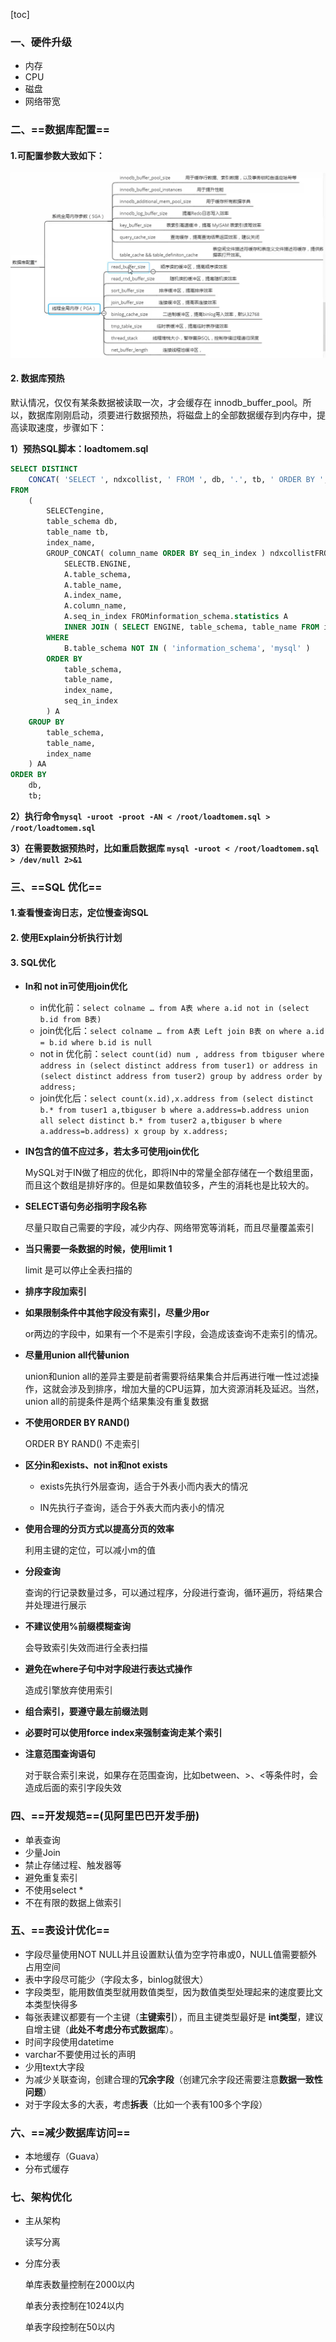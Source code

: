 [toc]



### 一、硬件升级

- 内存
- CPU
- 磁盘
- 网络带宽



### 二、==数据库配置==

#### 1.可配置参数大致如下：

![image-20210921124258232](images/image-20210921124258232.png)

#### 2. 数据库预热

默认情况，仅仅有某条数据被读取一次，才会缓存在 innodb_buffer_pool。所以，数据库刚刚启动，须要进行数据预热，将磁盘上的全部数据缓存到内存中，提高读取速度，步骤如下：

**1）预热SQL脚本：loadtomem.sql**

```sql
SELECT DISTINCT
	CONCAT( 'SELECT ', ndxcollist, ' FROM ', db, '.', tb, ' ORDER BY ', ndxcollist, ';' ) SelectQueryToLoadCache 
FROM
	(
		SELECTengine,
		table_schema db,
		table_name tb,
		index_name,
		GROUP_CONCAT( column_name ORDER BY seq_in_index ) ndxcollistFROM (
			SELECTB.ENGINE,
			A.table_schema,
			A.table_name,
			A.index_name,
			A.column_name,
			A.seq_in_index FROMinformation_schema.statistics A
			INNER JOIN ( SELECT ENGINE, table_schema, table_name FROM information_schema.TABLES WHERE ENGINE = 'InnoDB' ) B USING ( table_schema, table_name ) 
		WHERE
			B.table_schema NOT IN ( 'information_schema', 'mysql' ) 
		ORDER BY
			table_schema,
			table_name,
			index_name,
			seq_in_index 
		) A 
	GROUP BY
		table_schema,
		table_name,
		index_name 
	) AA 
ORDER BY
	db,
	tb;
```

**2）执行命令`mysql -uroot -proot -AN < /root/loadtomem.sql > /root/loadtomem.sql `**

**3）在需要数据预热时，比如重启数据库  `mysql -uroot < /root/loadtomem.sql > /dev/null 2>&1`**







### 三、==SQL 优化==

#### 1.查看慢查询日志，定位慢查询SQL

#### 2. 使用Explain分析执行计划

#### 3. SQL优化

- **In和 not in可使用join优化**
  - in优化前：`select colname … from A表 where a.id not in (select b.id from B表) `
  - join优化后：`select colname … from A表 Left join B表 on where a.id = b.id where b.id is null`
  - not in 优化前：`select count(id) num , address from tbiguser where address in (select distinct address from tuser1) or address in (select distinct address from tuser2) group by address order by address; `
  - join优化后：`select count(x.id),x.address from (select distinct b.* from tuser1 a,tbiguser b where a.address=b.address union all select distinct b.* from tuser2 a,tbiguser b where a.address=b.address) x group by x.address;`

- **IN包含的值不应过多，若太多可使用join优化**

  MySQL对于IN做了相应的优化，即将IN中的常量全部存储在一个数组里面，而且这个数组是排好序的。但是如果数值较多，产生的消耗也是比较大的。

- **SELECT语句务必指明字段名称**

  尽量只取自己需要的字段，减少内存、网络带宽等消耗，而且尽量覆盖索引

- **当只需要一条数据的时候，使用limit 1**

  limit 是可以停止全表扫描的

- **排序字段加索引**

- **如果限制条件中其他字段没有索引，尽量少用or**

  or两边的字段中，如果有一个不是索引字段，会造成该查询不走索引的情况。

- **尽量用union all代替union**

  union和union all的差异主要是前者需要将结果集合并后再进行唯一性过滤操作，这就会涉及到排序，增加大量的CPU运算，加大资源消耗及延迟。当然，union all的前提条件是两个结果集没有重复数据

- **不使用ORDER BY RAND()**

  ORDER BY RAND() 不走索引

- **区分in和exists、not in和not exists**

  - exists先执行外层查询，适合于外表小而内表大的情况

  - IN先执行子查询，适合于外表大而内表小的情况

- **使用合理的分页方式以提高分页的效率**

  利用主键的定位，可以减小m的值

- **分段查询**

  查询的行记录数量过多，可以通过程序，分段进行查询，循环遍历，将结果合并处理进行展示

- **不建议使用%前缀模糊查询**

  会导致索引失效而进行全表扫描

- **避免在where子句中对字段进行表达式操作**

  造成引擎放弃使用索引

- **组合索引，要遵守最左前缀法则**

- **必要时可以使用force index来强制查询走某个索引**

- **注意范围查询语句**

  对于联合索引来说，如果存在范围查询，比如between、>、<等条件时，会造成后面的索引字段失效





### 四、==开发规范==(见阿里巴巴开发手册)

- 单表查询
- 少量Join
- 禁止存储过程、触发器等
- 避免重复索引
- 不使用select *
- 不在有限的数据上做索引





### 五、==表设计优化==

- 字段尽量使用NOT NULL并且设置默认值为空字符串或0，NULL值需要额外占用空间
- 表中字段尽可能少（字段太多，binlog就很大）
- 字段类型，能用数值类型就用数值类型，因为数值类型处理起来的速度要比文本类型快得多
- 每张表建议都要有一个主键（**主键索引**），而且主键类型最好是 **int类型**，建议自增主键（**此处不考虑分布式数据库**）。
- 时间字段使用datetime
- varchar不要使用过长的声明
- 少用text大字段
- 为减少关联查询，创建合理的**冗余字段**（创建冗余字段还需要注意**数据一致性问题**）
- 对于字段太多的大表，考虑**拆表**（比如一个表有100多个字段）



### 六、==减少数据库访问==

- 本地缓存（Guava）
- 分布式缓存





### 七、架构优化

- 主从架构

  读写分离

- 分库分表

  单库表数量控制在2000以内

  单表分表控制在1024以内

  单表字段控制在50以内